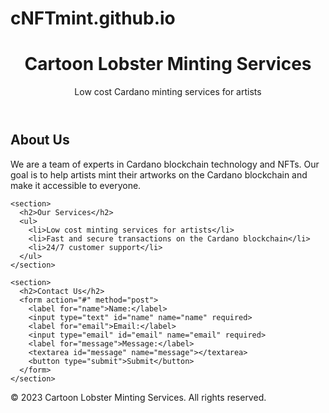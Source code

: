 # cNFTmint.github.io
<!DOCTYPE html>
<html lang="en">
<head>
  <meta charset="UTF-8">
  <meta name="viewport" content="width=device-width, initial-scale=1.0">
  <title>Low Cost Cardano Minting Services for Artists</title>
  <link rel="stylesheet" href="style.css">
</head>
<body>
  <header>
    <h1>Cartoon Lobster Minting Services</h1>
    <p>Low cost Cardano minting services for artists</p>
  </header>

  <main>
    <section>
      <h2>About Us</h2>
      <p>We are a team of experts in Cardano blockchain technology and NFTs. Our goal is to help artists mint their artworks on the Cardano blockchain and make it accessible to everyone.</p>
    </section>

    <section>
      <h2>Our Services</h2>
      <ul>
        <li>Low cost minting services for artists</li>
        <li>Fast and secure transactions on the Cardano blockchain</li>
        <li>24/7 customer support</li>
      </ul>
    </section>

    <section>
      <h2>Contact Us</h2>
      <form action="#" method="post">
        <label for="name">Name:</label>
        <input type="text" id="name" name="name" required>
        <label for="email">Email:</label>
        <input type="email" id="email" name="email" required>
        <label for="message">Message:</label>
        <textarea id="message" name="message"></textarea>
        <button type="submit">Submit</button>
      </form>
    </section>
  </main>

  <footer>
    <p>&copy; 2023 Cartoon Lobster Minting Services. All rights reserved.</p>
  </footer>

  <script src="script.js"></script>
</body>
</html>

